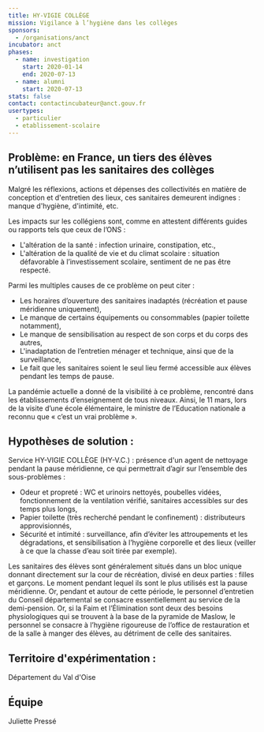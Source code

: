 ```yaml
---
title: HY-VIGIE COLLÈGE
mission: Vigilance à l’hygiène dans les collèges
sponsors:
  - /organisations/anct
incubator: anct
phases:
  - name: investigation
    start: 2020-01-14
    end: 2020-07-13
  - name: alumni
    start: 2020-07-13
stats: false
contact: contactincubateur@anct.gouv.fr
usertypes:
  - particulier
  - etablissement-scolaire
---
```

## Problème: en France, un tiers des élèves n’utilisent pas les sanitaires des collèges
Malgré les réflexions, actions et dépenses des collectivités en matière de conception et d'entretien des lieux, ces sanitaires demeurent indignes : manque d'hygiène, d'intimité, etc.


Les impacts sur les collégiens sont, comme en attestent différents guides ou rapports tels que ceux de l’ONS :
- L'altération de la santé : infection urinaire, constipation, etc.,
- L'altération de la qualité de vie et du climat scolaire : situation défavorable à l’investissement scolaire, sentiment de ne pas être respecté.


Parmi les multiples causes de ce problème on peut citer :
- Les horaires d’ouverture des sanitaires inadaptés (récréation et pause méridienne uniquement),
- Le manque de certains équipements ou consommables (papier toilette notamment),
- Le manque de sensibilisation au respect de son corps et du corps des autres,
- L'inadaptation de l’entretien ménager et technique, ainsi que de la surveillance,
- Le fait que les sanitaires soient le seul lieu fermé accessible aux élèves pendant les temps de pause.

La pandémie actuelle a donné de la visibilité à ce problème, rencontré dans les établissements d’enseignement de tous niveaux. Ainsi, le 11 mars, lors de la visite d’une école élémentaire, le ministre de l’Education nationale a reconnu que « c’est un vrai problème ».

## Hypothèses de solution : 
Service HY-VIGIE COLLÈGE (HY-V.C.) : présence d'un agent de nettoyage pendant la pause méridienne, ce qui permettrait d’agir sur l’ensemble des sous-problèmes :

- Odeur et propreté : WC et urinoirs nettoyés, poubelles vidées, fonctionnement de la ventilation vérifié, sanitaires accessibles sur des temps plus longs,
- Papier toilette (très recherché pendant le confinement) : distributeurs approvisionnés,
- Sécurité et intimité : surveillance, afin d’éviter les attroupements et les dégradations, et sensibilisation à l’hygiène corporelle et des lieux (veiller à ce que la chasse d’eau soit tirée par exemple).

Les sanitaires des élèves sont généralement situés dans un bloc unique donnant directement sur la cour de récréation, divisé en deux parties : filles et garçons.
Le moment pendant lequel ils sont le plus utilisés est la pause méridienne. Or, pendant et autour de cette période, le personnel d’entretien du Conseil départemental se consacre essentiellement au service de la demi-pension. Or, si la Faim et l’Élimination sont deux des besoins physiologiques qui se trouvent à la base de la pyramide de Maslow, le personnel se consacre à l’hygiène rigoureuse de l’office de restauration et de la salle à manger des élèves, au détriment de celle des sanitaires.

## Territoire d'expérimentation : 
Département du Val d'Oise

## Équipe
Juliette Pressé
